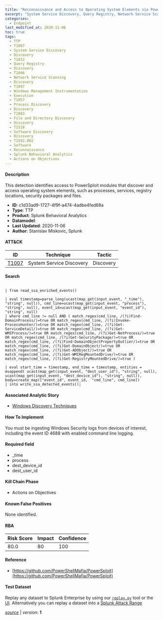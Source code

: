 ```yaml
---
title: "Reconnaissance and Access to Operating System Elements via PowerSploit modules"
excerpt: "System Service Discovery, Query Registry, Network Service Scanning, Windows Management Instrumentation, Process Discovery, File and Directory Discovery, Software Discovery, Software"
categories:
  - Endpoint
last_modified_at: 2020-11-06
toc: true
tags:
  - TTP
  - T1007
  - System Service Discovery
  - Discovery
  - T1012
  - Query Registry
  - Discovery
  - T1046
  - Network Service Scanning
  - Discovery
  - T1047
  - Windows Management Instrumentation
  - Execution
  - T1057
  - Process Discovery
  - Discovery
  - T1083
  - File and Directory Discovery
  - Discovery
  - T1518
  - Software Discovery
  - Discovery
  - T1592.002
  - Software
  - Reconnaissance
  - Splunk Behavioral Analytics
  - Actions on Objectives
---
```




#### Description

This detection identifies access to PowerSploit modules that discover and access operating system elements, such as processes, services, registry locations, security packages and files.

- **ID**: c1d33ad9-1727-4f9f-a474-4adbe4fed68a
- **Type**: TTP
- **Product**: Splunk Behavioral Analytics
- **Datamodel**: 
- **Last Updated**: 2020-11-06
- **Author**: Stanislav Miskovic, Splunk


#### ATT&CK

| ID          | Technique   | Tactic       |
| ----------- | ----------- |--------------|
| [T1007](https://attack.mitre.org/techniques/T1007/) | System Service Discovery | Discovery || [T1012](https://attack.mitre.org/techniques/T1012/) | Query Registry | Discovery || [T1046](https://attack.mitre.org/techniques/T1046/) | Network Service Scanning | Discovery || [T1047](https://attack.mitre.org/techniques/T1047/) | Windows Management Instrumentation | Execution || [T1057](https://attack.mitre.org/techniques/T1057/) | Process Discovery | Discovery || [T1083](https://attack.mitre.org/techniques/T1083/) | File and Directory Discovery | Discovery || [T1518](https://attack.mitre.org/techniques/T1518/) | Software Discovery | Discovery || [T1592.002](https://attack.mitre.org/techniques/T1592/002/) | Software | Reconnaissance |


#### Search

```

| from read_ssa_enriched_events()

| eval timestamp=parse_long(ucast(map_get(input_event, "_time"), "string", null)), cmd_line=ucast(map_get(input_event, "process"), "string", null), event_id=ucast(map_get(input_event, "event_id"), "string", null) 
| where cmd_line != null AND ( match_regex(cmd_line, /(?i)Find-DomainProcess/)=true OR match_regex(cmd_line, /(?i)Invoke-ProcessHunter/)=true OR match_regex(cmd_line, /(?i)Get-ServiceDetail/)=true OR match_regex(cmd_line, /(?i)Get-WMIProcess/)=true OR match_regex(cmd_line, /(?i)Get-NetProcess/)=true OR match_regex(cmd_line, /(?i)Get-SecurityPackage/)=true OR match_regex(cmd_line, /(?i)Find-DomainObjectPropertyOutlier/)=true OR match_regex(cmd_line, /(?i)Get-DomainObject/)=true OR match_regex(cmd_line, /(?i)Get-ADObject/)=true OR match_regex(cmd_line, /(?i)Get-WMIRegMountedDrive/)=true OR match_regex(cmd_line, /(?i)Get-RegistryMountedDrive/)=true )

| eval start_time = timestamp, end_time = timestamp, entities = mvappend( ucast(map_get(input_event, "dest_user_id"), "string", null), ucast(map_get(input_event, "dest_device_id"), "string", null)), body=create_map(["event_id", event_id,  "cmd_line", cmd_line]) 
| into write_ssa_detected_events();
```

#### Associated Analytic Story
* [Windows Discovery Techniques](/stories/windows_discovery_techniques)


#### How To Implement
You must be ingesting Windows Security logs from devices of interest, including the event ID 4688 with enabled command line logging.

#### Required field
* _time
* process
* dest_device_id
* dest_user_id


#### Kill Chain Phase
* Actions on Objectives


#### Known False Positives
None identified.



#### RBA

| Risk Score  | Impact      | Confidence   |
| ----------- | ----------- |--------------|
| 80.0 | 80 | 100 |



#### Reference

* [https://github.com/PowerShellMafia/PowerSploit](https://github.com/PowerShellMafia/PowerSploit)



#### Test Dataset
Replay any dataset to Splunk Enterprise by using our [`replay.py`](https://github.com/splunk/attack_data#using-replaypy) tool or the [UI](https://github.com/splunk/attack_data#using-ui).
Alternatively you can replay a dataset into a [Splunk Attack Range](https://github.com/splunk/attack_range#replay-dumps-into-attack-range-splunk-server)




[*source*](https://github.com/splunk/security_content/tree/develop/detections/endpoint/reconnaissance_and_access_to_operating_system_elements_via_powersploit_modules.yml) \| *version*: **1**